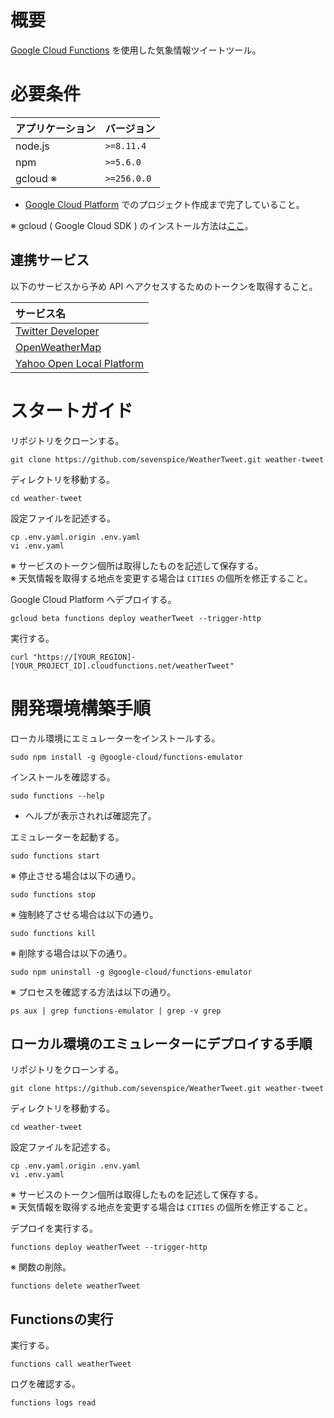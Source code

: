 # 概要

[Google Cloud Functions](https://cloud.google.com/functions/docs/concepts/overview?hl=ja) を使用した気象情報ツイートツール。

# 必要条件

| アプリケーション | バージョン               |
| :--------------- | :----------------------- |
| node.js          | `>=8.11.4`               |
| npm              | `>=5.6.0`                |
| gcloud ※        | `>=256.0.0`              |

* [Google Cloud Platform](https://cloud.google.com/docs/overview/?hl=ja) でのプロジェクト作成まで完了していること。

※ gcloud ( Google Cloud SDK ) のインストール方法は[ここ](https://cloud.google.com/sdk/docs/?hl=ja#linux)。

## 連携サービス

以下のサービスから予め API へアクセスするためのトークンを取得すること。

| サービス名                                                                                              | 
| :------------------------------------------------------------------------------------------------------ | 
| [Twitter Developer](https://developer.twitter.com/content/developer-twitter/ja.html)                    |
| [OpenWeatherMap](https://openweathermap.org/api)                                                        |
| [Yahoo Open Local Platform](https://developer.yahoo.co.jp/webapi/map/openlocalplatform/v1/weather.html) |

# スタートガイド

リポジトリをクローンする。
```
git clone https://github.com/sevenspice/WeatherTweet.git weather-tweet
```

ディレクトリを移動する。
```
cd weather-tweet
```

設定ファイルを記述する。
```
cp .env.yaml.origin .env.yaml
vi .env.yaml
```
※ サービスのトークン個所は取得したものを記述して保存する。  
※ 天気情報を取得する地点を変更する場合は `CITIES` の個所を修正すること。

Google Cloud Platform へデプロイする。
```
gcloud beta functions deploy weatherTweet --trigger-http
```

実行する。
```
curl "https://[YOUR_REGION]-[YOUR_PROJECT_ID].cloudfunctions.net/weatherTweet"
```

# 開発環境構築手順

ローカル環境にエミュレーターをインストールする。
```
sudo npm install -g @google-cloud/functions-emulator
```

インストールを確認する。
```
sudo functions --help
```
* ヘルプが表示されれば確認完了。

エミュレーターを起動する。
```
sudo functions start
```

※ 停止させる場合は以下の通り。
```
sudo functions stop
```

※ 強制終了させる場合は以下の通り。
```
sudo functions kill
```

※ 削除する場合は以下の通り。
```
sudo npm uninstall -g @google-cloud/functions-emulator
```

※ プロセスを確認する方法は以下の通り。
```
ps aux | grep functions-emulator | grep -v grep
```

## ローカル環境のエミュレーターにデプロイする手順

リポジトリをクローンする。
```
git clone https://github.com/sevenspice/WeatherTweet.git weather-tweet
```

ディレクトリを移動する。
```
cd weather-tweet
```

設定ファイルを記述する。
```
cp .env.yaml.origin .env.yaml
vi .env.yaml
```
※ サービスのトークン個所は取得したものを記述して保存する。  
※ 天気情報を取得する地点を変更する場合は `CITIES` の個所を修正すること。

デプロイを実行する。
```
functions deploy weatherTweet --trigger-http
```

※ 関数の削除。
```
functions delete weatherTweet
```

## Functionsの実行

実行する。
```
functions call weatherTweet
```

ログを確認する。
```
functions logs read
```

